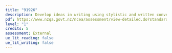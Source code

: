 ```yaml
---
title: "91926"
description: Develop ideas in writing using stylistic and written conventions.
pdf: https://www.nzqa.govt.nz/ncea/assessment/view-detailed.do?standardNumber=91926
level: "1"
credits: 5
assessment: External
ue_lit_reading: false
ue_lit_writing: false
---
```

